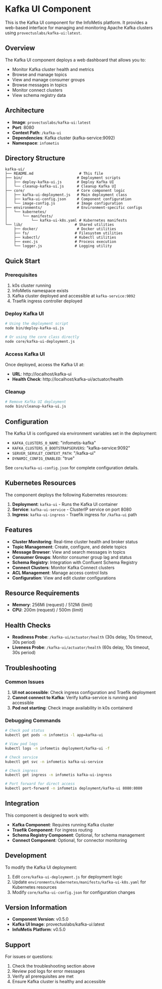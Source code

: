 # Kafka UI Component

This is the Kafka UI component for the InfoMetis platform. It provides a web-based interface for managing and monitoring Apache Kafka clusters using `provectuslabs/kafka-ui:latest`.

## Overview

The Kafka UI component deploys a web dashboard that allows you to:

- Monitor Kafka cluster health and metrics
- Browse and manage topics
- View and manage consumer groups
- Browse messages in topics
- Monitor connect clusters
- View schema registry data

## Architecture

- **Image**: `provectuslabs/kafka-ui:latest`
- **Port**: 8080
- **Context Path**: `/kafka-ui`
- **Dependencies**: Kafka cluster (kafka-service:9092)
- **Namespace**: `infometis`

## Directory Structure

```
kafka-ui/
├── README.md                     # This file
├── bin/                         # Deployment scripts
│   ├── deploy-kafka-ui.js       # Deploy Kafka UI
│   └── cleanup-kafka-ui.js      # Cleanup Kafka UI
├── core/                        # Core component logic
│   ├── kafka-ui-deployment.js   # Main deployment class
│   ├── kafka-ui-config.json     # Component configuration
│   └── image-config.js          # Image configuration
├── environments/                # Environment-specific configs
│   └── kubernetes/
│       └── manifests/
│           └── kafka-ui-k8s.yaml # Kubernetes manifests
└── lib/                        # Shared utilities
    ├── docker/                  # Docker utilities
    ├── fs/                     # Filesystem utilities
    ├── kubectl/                # Kubectl utilities
    ├── exec.js                 # Process execution
    └── logger.js               # Logging utility
```

## Quick Start

### Prerequisites

1. k0s cluster running
2. InfoMetis namespace exists
3. Kafka cluster deployed and accessible at `kafka-service:9092`
4. Traefik ingress controller deployed

### Deploy Kafka UI

```bash
# Using the deployment script
node bin/deploy-kafka-ui.js

# Or using the core class directly
node core/kafka-ui-deployment.js
```

### Access Kafka UI

Once deployed, access the Kafka UI at:
- **URL**: http://localhost/kafka-ui
- **Health Check**: http://localhost/kafka-ui/actuator/health

### Cleanup

```bash
# Remove Kafka UI deployment
node bin/cleanup-kafka-ui.js
```

## Configuration

The Kafka UI is configured via environment variables set in the deployment:

- `KAFKA_CLUSTERS_0_NAME`: "infometis-kafka"
- `KAFKA_CLUSTERS_0_BOOTSTRAPSERVERS`: "kafka-service:9092"
- `SERVER_SERVLET_CONTEXT_PATH`: "/kafka-ui"
- `DYNAMIC_CONFIG_ENABLED`: "true"

See `core/kafka-ui-config.json` for complete configuration details.

## Kubernetes Resources

The component deploys the following Kubernetes resources:

1. **Deployment**: `kafka-ui` - Runs the Kafka UI container
2. **Service**: `kafka-ui-service` - ClusterIP service on port 8080
3. **Ingress**: `kafka-ui-ingress` - Traefik ingress for `/kafka-ui` path

## Features

- **Cluster Monitoring**: Real-time cluster health and broker status
- **Topic Management**: Create, configure, and delete topics
- **Message Browser**: View and search messages in topics
- **Consumer Groups**: Monitor consumer group lag and status
- **Schema Registry**: Integration with Confluent Schema Registry
- **Connect Clusters**: Monitor Kafka Connect clusters
- **ACL Management**: Manage access control lists
- **Configuration**: View and edit cluster configurations

## Resource Requirements

- **Memory**: 256Mi (request) / 512Mi (limit)
- **CPU**: 200m (request) / 500m (limit)

## Health Checks

- **Readiness Probe**: `/kafka-ui/actuator/health` (30s delay, 10s timeout, 30s period)
- **Liveness Probe**: `/kafka-ui/actuator/health` (60s delay, 10s timeout, 30s period)

## Troubleshooting

### Common Issues

1. **UI not accessible**: Check ingress configuration and Traefik deployment
2. **Cannot connect to Kafka**: Verify kafka-service is running and accessible
3. **Pod not starting**: Check image availability in k0s containerd

### Debugging Commands

```bash
# Check pod status
kubectl get pods -n infometis -l app=kafka-ui

# View pod logs
kubectl logs -n infometis deployment/kafka-ui -f

# Check service
kubectl get svc -n infometis kafka-ui-service

# Check ingress
kubectl get ingress -n infometis kafka-ui-ingress

# Port forward for direct access
kubectl port-forward -n infometis deployment/kafka-ui 8080:8080
```

## Integration

This component is designed to work with:

- **Kafka Component**: Requires running Kafka cluster
- **Traefik Component**: For ingress routing
- **Schema Registry Component**: Optional, for schema management
- **Connect Component**: Optional, for connector monitoring

## Development

To modify the Kafka UI deployment:

1. Edit `core/kafka-ui-deployment.js` for deployment logic
2. Update `environments/kubernetes/manifests/kafka-ui-k8s.yaml` for Kubernetes resources
3. Modify `core/kafka-ui-config.json` for configuration changes

## Version Information

- **Component Version**: v0.5.0
- **Kafka UI Image**: provectuslabs/kafka-ui:latest
- **InfoMetis Platform**: v0.5.0

## Support

For issues or questions:
1. Check the troubleshooting section above
2. Review pod logs for error messages
3. Verify all prerequisites are met
4. Ensure Kafka cluster is healthy and accessible